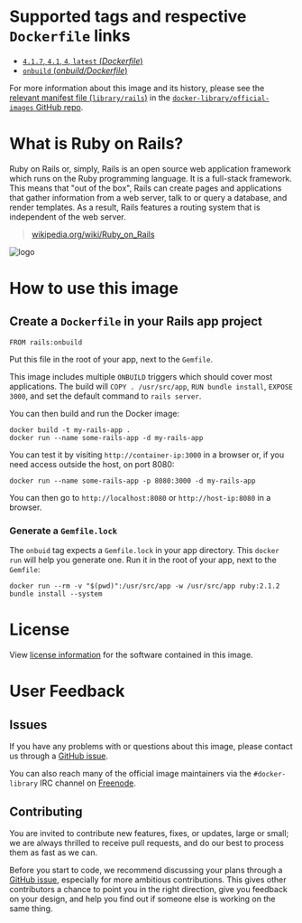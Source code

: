 # Supported tags and respective `Dockerfile` links

- [`4.1.7`, `4.1`, `4`, `latest` (*Dockerfile*)](https://github.com/docker-library/rails/blob/90ccf97ef73b253dadd2e4d5466976fbef7de08f/Dockerfile)
- [`onbuild` (*onbuild/Dockerfile*)](https://github.com/docker-library/rails/blob/90ccf97ef73b253dadd2e4d5466976fbef7de08f/onbuild/Dockerfile)

For more information about this image and its history, please see the [relevant
manifest file
(`library/rails`)](https://github.com/docker-library/official-images/blob/master/library/rails)
in the [`docker-library/official-images` GitHub
repo](https://github.com/docker-library/official-images).

# What is Ruby on Rails?

Ruby on Rails or, simply, Rails is an open source web application framework
which runs on the Ruby programming language. It is a full-stack framework. This
means that "out of the box", Rails can create pages and applications that gather
information from a web server, talk to or query a database, and render
templates. As a result, Rails features a routing system that is independent of
the web server.

> [wikipedia.org/wiki/Ruby_on_Rails](https://en.wikipedia.org/wiki/Ruby_on_Rails)

![logo](https://raw.githubusercontent.com/docker-library/docs/master/rails/logo.png)

# How to use this image

## Create a `Dockerfile` in your Rails app project

    FROM rails:onbuild

Put this file in the root of your app, next to the `Gemfile`.

This image includes multiple `ONBUILD` triggers which should cover most
applications. The build will `COPY . /usr/src/app`, `RUN bundle install`,
`EXPOSE 3000`, and set the default command to `rails server`.

You can then build and run the Docker image:

    docker build -t my-rails-app .
    docker run --name some-rails-app -d my-rails-app

You can test it by visiting `http://container-ip:3000` in a browser or, if you
need access outside the host, on port 8080:

    docker run --name some-rails-app -p 8080:3000 -d my-rails-app

You can then go to `http://localhost:8080` or `http://host-ip:8080` in a
browser.

### Generate a `Gemfile.lock`

The `onbuid` tag expects a `Gemfile.lock` in your app directory. This `docker
run` will help you generate one. Run it in the root of your app, next to the
`Gemfile`:

    docker run --rm -v "$(pwd)":/usr/src/app -w /usr/src/app ruby:2.1.2 bundle install --system

# License

View [license information](https://github.com/rails/rails#license)
for the software contained in this image.

# User Feedback

## Issues

If you have any problems with or questions about this image, please contact us
 through a [GitHub issue](https://github.com/docker-library/rails/issues).

You can also reach many of the official image maintainers via the
`#docker-library` IRC channel on [Freenode](https://freenode.net).

## Contributing

You are invited to contribute new features, fixes, or updates, large or small;
we are always thrilled to receive pull requests, and do our best to process them
as fast as we can.

Before you start to code, we recommend discussing your plans 
through a [GitHub issue](https://github.com/docker-library/rails/issues), especially for more ambitious
contributions. This gives other contributors a chance to point you in the right
direction, give you feedback on your design, and help you find out if someone
else is working on the same thing.
